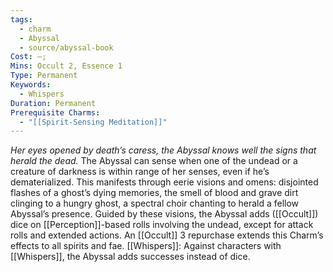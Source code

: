 ```yaml
---
tags:
  - charm
  - Abyssal
  - source/abyssal-book
Cost: —; 
Mins: Occult 2, Essence 1
Type: Permanent
Keywords:
  - Whispers
Duration: Permanent
Prerequisite Charms:
  - "[[Spirit-Sensing Meditation]]"
---
```

*Her eyes opened by death’s caress, the Abyssal knows well the signs that herald the dead.*
The Abyssal can sense when one of the undead or a creature of darkness is within range of her senses, even if he’s dematerialized. This manifests through eerie visions and omens: disjointed flashes of a ghost’s dying memories, the smell of blood and grave dirt clinging to a hungry ghost, a spectral choir chanting to herald a fellow Abyssal’s presence.
Guided by these visions, the Abyssal adds ([[Occult]]) dice on [[Perception]]-based rolls involving the undead, except for attack rolls and extended actions.
An [[Occult]] 3 repurchase extends this Charm’s effects to all spirits and fae.
[[Whispers]]: Against characters with [[Whispers]], the Abyssal adds successes instead of dice.